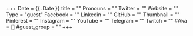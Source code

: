 +++
Date = {{ .Date }}
title = ""
Pronouns = ""
Twitter = ""
Website = ""
Type = "guest"
Facebook = ""
Linkedin = ""
GitHub = ""
Thumbnail = ""
Pinterest = ""
Instagram = ""
YouTube = ""
Telegram = ""
Twitch = ""
#Aka = []
#guest_group = ""
+++
